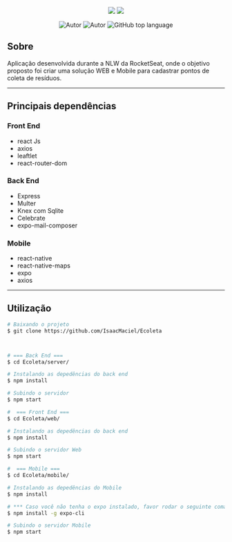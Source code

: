 
<p align="center">
   <img src="https://ik.imagekit.io/IsaacAraujo/Ecoleta_jgifU0hab.png"/>
   <img src="https://ik.imagekit.io/IsaacAraujo/ecoleta1_67b7tdhpz.gif"/>
</p>

<p align="center">
    <img alt="Autor" src="https://img.shields.io/badge/autor-Isaac%20Araujo-red"/>
    <img alt="Autor" src="https://img.shields.io/badge/Status-Finalizado-%23299928"/>
    <img alt="GitHub top language" src="https://img.shields.io/github/languages/top/IsaacMaciel/Ecoleta?color=34CB79" />
   
</p>

## Sobre
Aplicação desenvolvida durante a NLW da RocketSeat, onde o objetivo proposto foi criar uma solução WEB e Mobile para  cadastrar pontos de coleta de resíduos.

---

## Principais dependências
###  Front End
- react Js
- axios
- leaftlet
- react-router-dom

### Back End
- Express
- Multer
- Knex com Sqlite
- Celebrate
- expo-mail-composer

### Mobile
- react-native
- react-native-maps
- expo
- axios

---
## Utilização

```bash
# Baixando o projeto
$ git clone https://github.com/IsaacMaciel/Ecoleta



# === Back End ===
$ cd Ecoleta/server/

# Instalando as depedências do back end
$ npm install

# Subindo o servidor
$ npm start

#  === Front End ===
$ cd Ecoleta/web/

# Instalando as depedências do back end
$ npm install

# Subindo o servidor Web
$ npm start

#  === Mobile ===
$ cd Ecoleta/mobile/

# Instalando as depedências do Mobile
$ npm install

# *** Caso você não tenha o expo instalado, favor rodar o seguinte comando com privilégios adminstrativos:
$ npm install -g expo-cli

# Subindo o servidor Mobile
$ npm start
```